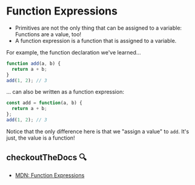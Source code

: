 # Function Expressions

- Primitives are not the only thing that can be assigned to a variable: Functions are a value, too!
- A function expression is a function that is assigned to a variable.

For example, the function declaration we've learned...
  ```js
  function add(a, b) {
    return a + b;
  }
  add(1, 2); // 3
  ```

... can also be written as a function expression:
  ```js
  const add = function(a, b) {
    return a + b;
  };
  add(1, 2); // 3
  ```
Notice that the only difference here is that we "assign a value" to `add`. It's just, the value is a function!

## checkoutTheDocs 🔍
- [MDN: Function Expressions](https://developer.mozilla.org/en-US/docs/Web/JavaScript/Guide/Functions#Function_expressions)